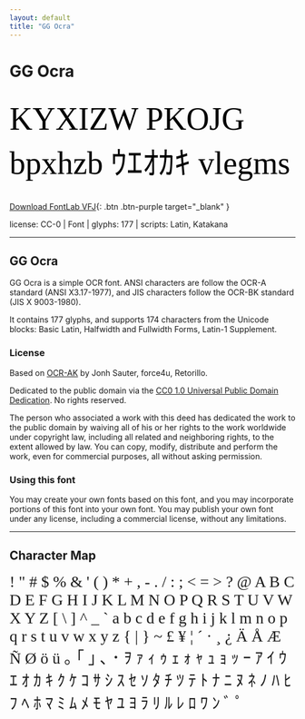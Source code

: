 ```yaml
---
layout: default
title: "GG Ocra"
---
```


# GG Ocra

<div contenteditable="true" style="font-family: 'GG Ocra'; font-size: 4em; color:black; margin: 0.5em 0 0.5em 0; line-height: 1.4em;">
KYXIZW PKOJG bpxhzb ｳｴｵｶｷ vlegms
</div>

[Download FontLab VFJ](https://downgit.github.io/#/home?url=https://github.com/fontlabcom/getgo-fonts/blob/main/getgo-fonts/cc0/ocra/ocra.vfj){: .btn .btn-purple target="_blank" }

license: CC-0 \| Font \| glyphs: 177 \| scripts: Latin, Katakana

---


## GG Ocra

GG Ocra is a simple OCR font. ANSI characters are follow the OCR-A standard (ANSI X3.17-1977), and JIS characters follow the OCR-BK standard (JIS X 9003-1980).

It contains 177 glyphs, and supports 174 characters from the Unicode blocks: Basic Latin, Halfwidth and Fullwidth Forms, Latin-1 Supplement.

### License

Based on [OCR-AK](https://github.com/retorillo/ocr-ak) by Jonh Sauter, force4u, Retorillo.

Dedicated to the public domain via the [CC0 1.0 Universal Public Domain Dedication](https://creativecommons.org/publicdomain/zero/1.0/). No rights reserved.

The person who associated a work with this deed has dedicated the work to the public domain by waiving all of his or her rights to the work worldwide under copyright law, including all related and neighboring rights, to the extent allowed by law. You can copy, modify, distribute and perform the work, even for commercial purposes, all without asking permission.

### Using this font

You may create your own fonts based on this font, and you may incorporate portions of this font into your own font. You may publish your own font under any license, including a commercial license, without any limitations.



---

## Character Map

<div style="font-family: 'GG Ocra'; font-size: 2em;">
! " # $ % & ' ( ) * + , - . / : ; < = > ? @ A B C D E F G H I J K L M N O P Q R S T U V W X Y Z [ \ ] ^ _ ` a b c d e f g h i j k l m n o p q r s t u v w x y z { | } ~ £ ¥ ¦ ´ · ¸ ¿ Ä Å Æ Ñ Ø ö ü ｡ ｢ ｣ ､ ･ ｦ ｧ ｨ ｩ ｪ ｫ ｬ ｭ ｮ ｯ ｰ ｱ ｲ ｳ ｴ ｵ ｶ ｷ ｸ ｹ ｺ ｻ ｼ ｽ ｾ ｿ ﾀ ﾁ ﾂ ﾃ ﾄ ﾅ ﾆ ﾇ ﾈ ﾉ ﾊ ﾋ ﾌ ﾍ ﾎ ﾏ ﾐ ﾑ ﾒ ﾓ ﾔ ﾕ ﾖ ﾗ ﾘ ﾙ ﾚ ﾛ ﾜ ﾝ ﾞ ﾟ
</div>

